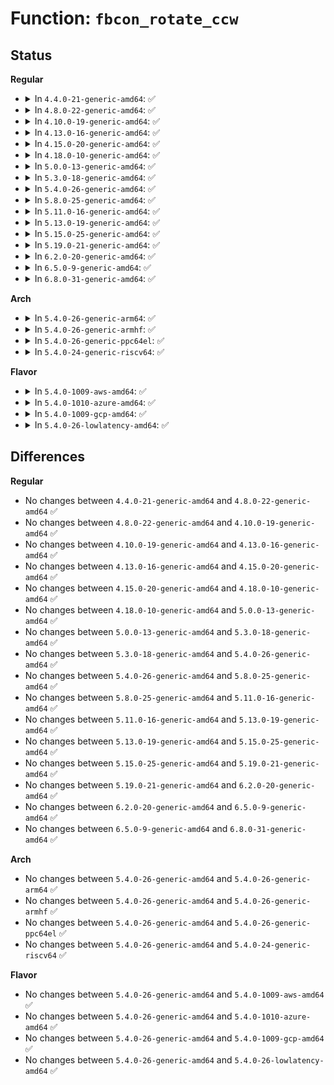 # Function: <code>fbcon_rotate_ccw</code>

## Status
<b>Regular</b>
<ul>
<li>
<details>
<summary>In <code>4.4.0-21-generic-amd64</code>: ✅</summary>

```c
void fbcon_rotate_ccw(struct fbcon_ops * ops)
```

```json
{
  "name": "fbcon_rotate_ccw",
  "collision_type": "Unique Global",
  "inline_type": "No",
  "funcs": [
    {
      "addr": 18446744071583473888,
      "name": "fbcon_rotate_ccw",
      "external": true,
      "loc": "drivers/video/console/fbcon_ccw.c:411",
      "file": "drivers/video/console/fbcon_ccw.c",
      "inline": "seen, unknown",
      "caller_inline": [],
      "caller_func": [
        "drivers/video/console/fbcon_rotate.c:fbcon_set_rotate"
      ]
    }
  ],
  "symbols": [
    {
      "addr": 18446744071583473888,
      "name": "fbcon_rotate_ccw",
      "section": ".text",
      "bind": "STB_GLOBAL",
      "size": 58
    }
  ]
}
```
</details>
</li>
<li>
<details>
<summary>In <code>4.8.0-22-generic-amd64</code>: ✅</summary>

```c
void fbcon_rotate_ccw(struct fbcon_ops * ops)
```

```json
{
  "name": "fbcon_rotate_ccw",
  "collision_type": "Unique Global",
  "inline_type": "No",
  "funcs": [
    {
      "addr": 18446744071583794224,
      "name": "fbcon_rotate_ccw",
      "external": true,
      "loc": "drivers/video/console/fbcon_ccw.c:411",
      "file": "drivers/video/console/fbcon_ccw.c",
      "inline": "seen, unknown",
      "caller_inline": [],
      "caller_func": [
        "drivers/video/console/fbcon_rotate.c:fbcon_set_rotate"
      ]
    }
  ],
  "symbols": [
    {
      "addr": 18446744071583794224,
      "name": "fbcon_rotate_ccw",
      "section": ".text",
      "bind": "STB_GLOBAL",
      "size": 58
    }
  ]
}
```
</details>
</li>
<li>
<details>
<summary>In <code>4.10.0-19-generic-amd64</code>: ✅</summary>

```c
void fbcon_rotate_ccw(struct fbcon_ops * ops)
```

```json
{
  "name": "fbcon_rotate_ccw",
  "collision_type": "Unique Global",
  "inline_type": "No",
  "funcs": [
    {
      "addr": 18446744071583933504,
      "name": "fbcon_rotate_ccw",
      "external": true,
      "loc": "drivers/video/console/fbcon_ccw.c:411",
      "file": "drivers/video/console/fbcon_ccw.c",
      "inline": "seen, unknown",
      "caller_inline": [],
      "caller_func": [
        "drivers/video/console/fbcon_rotate.c:fbcon_set_rotate"
      ]
    }
  ],
  "symbols": [
    {
      "addr": 18446744071583933504,
      "name": "fbcon_rotate_ccw",
      "section": ".text",
      "bind": "STB_GLOBAL",
      "size": 58
    }
  ]
}
```
</details>
</li>
<li>
<details>
<summary>In <code>4.13.0-16-generic-amd64</code>: ✅</summary>

```c
void fbcon_rotate_ccw(struct fbcon_ops * ops)
```

```json
{
  "name": "fbcon_rotate_ccw",
  "collision_type": "Unique Global",
  "inline_type": "No",
  "funcs": [
    {
      "addr": 18446744071583981696,
      "name": "fbcon_rotate_ccw",
      "external": true,
      "loc": "drivers/video/console/fbcon_ccw.c:411",
      "file": "drivers/video/console/fbcon_ccw.c",
      "inline": "seen, unknown",
      "caller_inline": [],
      "caller_func": [
        "drivers/video/console/fbcon_rotate.c:fbcon_set_rotate"
      ]
    }
  ],
  "symbols": [
    {
      "addr": 18446744071583981696,
      "name": "fbcon_rotate_ccw",
      "section": ".text",
      "bind": "STB_GLOBAL",
      "size": 58
    }
  ]
}
```
</details>
</li>
<li>
<details>
<summary>In <code>4.15.0-20-generic-amd64</code>: ✅</summary>

```c
void fbcon_rotate_ccw(struct fbcon_ops * ops)
```

```json
{
  "name": "fbcon_rotate_ccw",
  "collision_type": "Unique Global",
  "inline_type": "No",
  "funcs": [
    {
      "addr": 18446744071584281168,
      "name": "fbcon_rotate_ccw",
      "external": true,
      "loc": "drivers/video/fbdev/core/fbcon_ccw.c:411",
      "file": "drivers/video/fbdev/core/fbcon_ccw.c",
      "inline": "seen, unknown",
      "caller_inline": [],
      "caller_func": [
        "drivers/video/fbdev/core/fbcon_rotate.c:fbcon_set_rotate"
      ]
    }
  ],
  "symbols": [
    {
      "addr": 18446744071584281168,
      "name": "fbcon_rotate_ccw",
      "section": ".text",
      "bind": "STB_GLOBAL",
      "size": 58
    }
  ]
}
```
</details>
</li>
<li>
<details>
<summary>In <code>4.18.0-10-generic-amd64</code>: ✅</summary>

```c
void fbcon_rotate_ccw(struct fbcon_ops * ops)
```

```json
{
  "name": "fbcon_rotate_ccw",
  "collision_type": "Unique Global",
  "inline_type": "No",
  "funcs": [
    {
      "addr": 18446744071584501120,
      "name": "fbcon_rotate_ccw",
      "external": true,
      "loc": "drivers/video/fbdev/core/fbcon_ccw.c:412",
      "file": "drivers/video/fbdev/core/fbcon_ccw.c",
      "inline": "seen, unknown",
      "caller_inline": [],
      "caller_func": [
        "drivers/video/fbdev/core/fbcon_rotate.c:fbcon_set_rotate"
      ]
    }
  ],
  "symbols": [
    {
      "addr": 18446744071584501120,
      "name": "fbcon_rotate_ccw",
      "section": ".text",
      "bind": "STB_GLOBAL",
      "size": 58
    }
  ]
}
```
</details>
</li>
<li>
<details>
<summary>In <code>5.0.0-13-generic-amd64</code>: ✅</summary>

```c
void fbcon_rotate_ccw(struct fbcon_ops * ops)
```

```json
{
  "name": "fbcon_rotate_ccw",
  "collision_type": "Unique Global",
  "inline_type": "No",
  "funcs": [
    {
      "addr": 18446744071584597904,
      "name": "fbcon_rotate_ccw",
      "external": true,
      "loc": "drivers/video/fbdev/core/fbcon_ccw.c:412",
      "file": "drivers/video/fbdev/core/fbcon_ccw.c",
      "inline": "seen, unknown",
      "caller_inline": [],
      "caller_func": [
        "drivers/video/fbdev/core/fbcon_rotate.c:fbcon_set_rotate"
      ]
    }
  ],
  "symbols": [
    {
      "addr": 18446744071584597904,
      "name": "fbcon_rotate_ccw",
      "section": ".text",
      "bind": "STB_GLOBAL",
      "size": 58
    }
  ]
}
```
</details>
</li>
<li>
<details>
<summary>In <code>5.3.0-18-generic-amd64</code>: ✅</summary>

```c
void fbcon_rotate_ccw(struct fbcon_ops * ops)
```

```json
{
  "name": "fbcon_rotate_ccw",
  "collision_type": "Unique Global",
  "inline_type": "No",
  "funcs": [
    {
      "addr": 18446744071584796016,
      "name": "fbcon_rotate_ccw",
      "external": true,
      "loc": "drivers/video/fbdev/core/fbcon_ccw.c:412",
      "file": "drivers/video/fbdev/core/fbcon_ccw.c",
      "inline": "seen, unknown",
      "caller_inline": [],
      "caller_func": [
        "drivers/video/fbdev/core/fbcon_rotate.c:fbcon_set_rotate"
      ]
    }
  ],
  "symbols": [
    {
      "addr": 18446744071584796016,
      "name": "fbcon_rotate_ccw",
      "section": ".text",
      "bind": "STB_GLOBAL",
      "size": 58
    }
  ]
}
```
</details>
</li>
<li>
<details>
<summary>In <code>5.4.0-26-generic-amd64</code>: ✅</summary>

```c
void fbcon_rotate_ccw(struct fbcon_ops * ops)
```

```json
{
  "name": "fbcon_rotate_ccw",
  "collision_type": "Unique Global",
  "inline_type": "No",
  "funcs": [
    {
      "addr": 18446744071584931056,
      "name": "fbcon_rotate_ccw",
      "external": true,
      "loc": "drivers/video/fbdev/core/fbcon_ccw.c:412",
      "file": "drivers/video/fbdev/core/fbcon_ccw.c",
      "inline": "seen, unknown",
      "caller_inline": [],
      "caller_func": [
        "drivers/video/fbdev/core/fbcon_rotate.c:fbcon_set_rotate"
      ]
    }
  ],
  "symbols": [
    {
      "addr": 18446744071584931056,
      "name": "fbcon_rotate_ccw",
      "section": ".text",
      "bind": "STB_GLOBAL",
      "size": 58
    }
  ]
}
```
</details>
</li>
<li>
<details>
<summary>In <code>5.8.0-25-generic-amd64</code>: ✅</summary>

```c
void fbcon_rotate_ccw(struct fbcon_ops * ops)
```

```json
{
  "name": "fbcon_rotate_ccw",
  "collision_type": "Unique Global",
  "inline_type": "No",
  "funcs": [
    {
      "addr": 18446744071585626064,
      "name": "fbcon_rotate_ccw",
      "external": true,
      "loc": "drivers/video/fbdev/core/fbcon_ccw.c:403",
      "file": "drivers/video/fbdev/core/fbcon_ccw.c",
      "inline": "seen, unknown",
      "caller_inline": [],
      "caller_func": [
        "drivers/video/fbdev/core/fbcon_rotate.c:fbcon_set_rotate"
      ]
    }
  ],
  "symbols": [
    {
      "addr": 18446744071585626064,
      "name": "fbcon_rotate_ccw",
      "section": ".text",
      "bind": "STB_GLOBAL",
      "size": 58
    }
  ]
}
```
</details>
</li>
<li>
<details>
<summary>In <code>5.11.0-16-generic-amd64</code>: ✅</summary>

```c
void fbcon_rotate_ccw(struct fbcon_ops * ops)
```

```json
{
  "name": "fbcon_rotate_ccw",
  "collision_type": "Unique Global",
  "inline_type": "No",
  "funcs": [
    {
      "addr": 18446744071585761056,
      "name": "fbcon_rotate_ccw",
      "external": true,
      "loc": "drivers/video/fbdev/core/fbcon_ccw.c:403",
      "file": "drivers/video/fbdev/core/fbcon_ccw.c",
      "inline": "seen, unknown",
      "caller_inline": [],
      "caller_func": [
        "drivers/video/fbdev/core/fbcon_rotate.c:fbcon_set_rotate"
      ]
    }
  ],
  "symbols": [
    {
      "addr": 18446744071585761056,
      "name": "fbcon_rotate_ccw",
      "section": ".text",
      "bind": "STB_GLOBAL",
      "size": 58
    }
  ]
}
```
</details>
</li>
<li>
<details>
<summary>In <code>5.13.0-19-generic-amd64</code>: ✅</summary>

```c
void fbcon_rotate_ccw(struct fbcon_ops * ops)
```

```json
{
  "name": "fbcon_rotate_ccw",
  "collision_type": "Unique Global",
  "inline_type": "No",
  "funcs": [
    {
      "addr": 18446744071585641792,
      "name": "fbcon_rotate_ccw",
      "external": true,
      "loc": "drivers/video/fbdev/core/fbcon_ccw.c:403",
      "file": "drivers/video/fbdev/core/fbcon_ccw.c",
      "inline": "seen, unknown",
      "caller_inline": [],
      "caller_func": [
        "drivers/video/fbdev/core/fbcon_rotate.c:fbcon_set_rotate"
      ]
    }
  ],
  "symbols": [
    {
      "addr": 18446744071585641792,
      "name": "fbcon_rotate_ccw",
      "section": ".text",
      "bind": "STB_GLOBAL",
      "size": 58
    }
  ]
}
```
</details>
</li>
<li>
<details>
<summary>In <code>5.15.0-25-generic-amd64</code>: ✅</summary>

```c
void fbcon_rotate_ccw(struct fbcon_ops * ops)
```

```json
{
  "name": "fbcon_rotate_ccw",
  "collision_type": "Unique Global",
  "inline_type": "No",
  "funcs": [
    {
      "addr": 18446744071586119968,
      "name": "fbcon_rotate_ccw",
      "external": true,
      "loc": "drivers/video/fbdev/core/fbcon_ccw.c:403",
      "file": "drivers/video/fbdev/core/fbcon_ccw.c",
      "inline": "seen, unknown",
      "caller_inline": [],
      "caller_func": [
        "drivers/video/fbdev/core/fbcon_rotate.c:fbcon_set_rotate"
      ]
    }
  ],
  "symbols": [
    {
      "addr": 18446744071586119968,
      "name": "fbcon_rotate_ccw",
      "section": ".text",
      "bind": "STB_GLOBAL",
      "size": 58
    }
  ]
}
```
</details>
</li>
<li>
<details>
<summary>In <code>5.19.0-21-generic-amd64</code>: ✅</summary>

```c
void fbcon_rotate_ccw(struct fbcon_ops * ops)
```

```json
{
  "name": "fbcon_rotate_ccw",
  "collision_type": "Unique Global",
  "inline_type": "No",
  "funcs": [
    {
      "addr": 18446744071587346704,
      "name": "fbcon_rotate_ccw",
      "external": true,
      "loc": "drivers/video/fbdev/core/fbcon_ccw.c:403",
      "file": "drivers/video/fbdev/core/fbcon_ccw.c",
      "inline": "seen, unknown",
      "caller_inline": [],
      "caller_func": [
        "drivers/video/fbdev/core/fbcon_rotate.c:fbcon_set_rotate"
      ]
    }
  ],
  "symbols": [
    {
      "addr": 18446744071587346704,
      "name": "fbcon_rotate_ccw",
      "section": ".text",
      "bind": "STB_GLOBAL",
      "size": 64
    }
  ]
}
```
</details>
</li>
<li>
<details>
<summary>In <code>6.2.0-20-generic-amd64</code>: ✅</summary>

```c
void fbcon_rotate_ccw(struct fbcon_ops * ops)
```

```json
{
  "name": "fbcon_rotate_ccw",
  "collision_type": "Unique Global",
  "inline_type": "No",
  "funcs": [
    {
      "addr": 18446744071588589184,
      "name": "fbcon_rotate_ccw",
      "external": true,
      "loc": "drivers/video/fbdev/core/fbcon_ccw.c:403",
      "file": "drivers/video/fbdev/core/fbcon_ccw.c",
      "inline": "seen, unknown",
      "caller_inline": [],
      "caller_func": [
        "drivers/video/fbdev/core/fbcon_rotate.c:fbcon_set_rotate"
      ]
    }
  ],
  "symbols": [
    {
      "addr": 18446744071588589184,
      "name": "fbcon_rotate_ccw",
      "section": ".text",
      "bind": "STB_GLOBAL",
      "size": 64
    }
  ]
}
```
</details>
</li>
<li>
<details>
<summary>In <code>6.5.0-9-generic-amd64</code>: ✅</summary>

```c
void fbcon_rotate_ccw(struct fbcon_ops * ops)
```

```json
{
  "name": "fbcon_rotate_ccw",
  "collision_type": "Unique Global",
  "inline_type": "No",
  "funcs": [
    {
      "addr": 18446744071588869248,
      "name": "fbcon_rotate_ccw",
      "external": true,
      "loc": "drivers/video/fbdev/core/fbcon_ccw.c:403",
      "file": "drivers/video/fbdev/core/fbcon_ccw.c",
      "inline": "seen, unknown",
      "caller_inline": [],
      "caller_func": [
        "drivers/video/fbdev/core/fbcon_rotate.c:fbcon_set_rotate"
      ]
    }
  ],
  "symbols": [
    {
      "addr": 18446744071588869248,
      "name": "fbcon_rotate_ccw",
      "section": ".text",
      "bind": "STB_GLOBAL",
      "size": 64
    }
  ]
}
```
</details>
</li>
<li>
<details>
<summary>In <code>6.8.0-31-generic-amd64</code>: ✅</summary>

```c
void fbcon_rotate_ccw(struct fbcon_ops * ops)
```

```json
{
  "name": "fbcon_rotate_ccw",
  "collision_type": "Unique Global",
  "inline_type": "No",
  "funcs": [
    {
      "addr": 18446744071589172128,
      "name": "fbcon_rotate_ccw",
      "external": true,
      "loc": "drivers/video/fbdev/core/fbcon_ccw.c:403",
      "file": "drivers/video/fbdev/core/fbcon_ccw.c",
      "inline": "seen, unknown",
      "caller_inline": [],
      "caller_func": [
        "drivers/video/fbdev/core/fbcon_rotate.c:fbcon_set_rotate"
      ]
    }
  ],
  "symbols": [
    {
      "addr": 18446744071589172128,
      "name": "fbcon_rotate_ccw",
      "section": ".text",
      "bind": "STB_GLOBAL",
      "size": 64
    }
  ]
}
```
</details>
</li>
</ul>
<b>Arch</b>
<ul>
<li>
<details>
<summary>In <code>5.4.0-26-generic-arm64</code>: ✅</summary>

```c
void fbcon_rotate_ccw(struct fbcon_ops * ops)
```

```json
{
  "name": "fbcon_rotate_ccw",
  "collision_type": "Unique Global",
  "inline_type": "No",
  "funcs": [
    {
      "addr": 18446603336497327376,
      "name": "fbcon_rotate_ccw",
      "external": true,
      "loc": "drivers/video/fbdev/core/fbcon_ccw.c:412",
      "file": "drivers/video/fbdev/core/fbcon_ccw.c",
      "inline": "seen, unknown",
      "caller_inline": [],
      "caller_func": [
        "drivers/video/fbdev/core/fbcon_rotate.c:fbcon_set_rotate"
      ]
    }
  ],
  "symbols": [
    {
      "addr": 18446603336497327376,
      "name": "fbcon_rotate_ccw",
      "section": ".text",
      "bind": "STB_GLOBAL",
      "size": 96
    }
  ]
}
```
</details>
</li>
<li>
<details>
<summary>In <code>5.4.0-26-generic-armhf</code>: ✅</summary>

```c
void fbcon_rotate_ccw(struct fbcon_ops * ops)
```

```json
{
  "name": "fbcon_rotate_ccw",
  "collision_type": "Unique Global",
  "inline_type": "No",
  "funcs": [
    {
      "addr": 3230504248,
      "name": "fbcon_rotate_ccw",
      "external": true,
      "loc": "drivers/video/fbdev/core/fbcon_ccw.c:412",
      "file": "drivers/video/fbdev/core/fbcon_ccw.c",
      "inline": "seen, unknown",
      "caller_inline": [],
      "caller_func": [
        "drivers/video/fbdev/core/fbcon_rotate.c:fbcon_set_rotate"
      ]
    }
  ],
  "symbols": [
    {
      "addr": 3230504248,
      "name": "fbcon_rotate_ccw",
      "section": ".text",
      "bind": "STB_GLOBAL",
      "size": 96
    }
  ]
}
```
</details>
</li>
<li>
<details>
<summary>In <code>5.4.0-26-generic-ppc64el</code>: ✅</summary>

```c
void fbcon_rotate_ccw(struct fbcon_ops * ops)
```

```json
{
  "name": "fbcon_rotate_ccw",
  "collision_type": "Unique Global",
  "inline_type": "No",
  "funcs": [
    {
      "addr": 13835058055291322208,
      "name": "fbcon_rotate_ccw",
      "external": true,
      "loc": "drivers/video/fbdev/core/fbcon_ccw.c:412",
      "file": "drivers/video/fbdev/core/fbcon_ccw.c",
      "inline": "seen, unknown",
      "caller_inline": [],
      "caller_func": [
        "drivers/video/fbdev/core/fbcon_rotate.c:fbcon_set_rotate"
      ]
    }
  ],
  "symbols": [
    {
      "addr": 13835058055291322208,
      "name": "fbcon_rotate_ccw",
      "section": ".text",
      "bind": "STB_GLOBAL",
      "size": 92
    }
  ]
}
```
</details>
</li>
<li>
<details>
<summary>In <code>5.4.0-24-generic-riscv64</code>: ✅</summary>

```c
void fbcon_rotate_ccw(struct fbcon_ops * ops)
```

```json
{
  "name": "fbcon_rotate_ccw",
  "collision_type": "Unique Global",
  "inline_type": "No",
  "funcs": [
    {
      "addr": 18446743936275854576,
      "name": "fbcon_rotate_ccw",
      "external": true,
      "loc": "drivers/video/fbdev/core/fbcon_ccw.c:412",
      "file": "drivers/video/fbdev/core/fbcon_ccw.c",
      "inline": "seen, unknown",
      "caller_inline": [],
      "caller_func": [
        "drivers/video/fbdev/core/fbcon_rotate.c:fbcon_set_rotate"
      ]
    }
  ],
  "symbols": [
    {
      "addr": 18446743936275854576,
      "name": "fbcon_rotate_ccw",
      "section": ".text",
      "bind": "STB_GLOBAL",
      "size": 92
    }
  ]
}
```
</details>
</li>
</ul>
<b>Flavor</b>
<ul>
<li>
<details>
<summary>In <code>5.4.0-1009-aws-amd64</code>: ✅</summary>

```c
void fbcon_rotate_ccw(struct fbcon_ops * ops)
```

```json
{
  "name": "fbcon_rotate_ccw",
  "collision_type": "Unique Global",
  "inline_type": "No",
  "funcs": [
    {
      "addr": 18446744071584881920,
      "name": "fbcon_rotate_ccw",
      "external": true,
      "loc": "drivers/video/fbdev/core/fbcon_ccw.c:412",
      "file": "drivers/video/fbdev/core/fbcon_ccw.c",
      "inline": "seen, unknown",
      "caller_inline": [],
      "caller_func": [
        "drivers/video/fbdev/core/fbcon_rotate.c:fbcon_set_rotate"
      ]
    }
  ],
  "symbols": [
    {
      "addr": 18446744071584881920,
      "name": "fbcon_rotate_ccw",
      "section": ".text",
      "bind": "STB_GLOBAL",
      "size": 58
    }
  ]
}
```
</details>
</li>
<li>
<details>
<summary>In <code>5.4.0-1010-azure-amd64</code>: ✅</summary>

```c
void fbcon_rotate_ccw(struct fbcon_ops * ops)
```

```json
{
  "name": "fbcon_rotate_ccw",
  "collision_type": "Unique Global",
  "inline_type": "No",
  "funcs": [
    {
      "addr": 18446744071584811744,
      "name": "fbcon_rotate_ccw",
      "external": true,
      "loc": "drivers/video/fbdev/core/fbcon_ccw.c:412",
      "file": "drivers/video/fbdev/core/fbcon_ccw.c",
      "inline": "seen, unknown",
      "caller_inline": [],
      "caller_func": [
        "drivers/video/fbdev/core/fbcon_rotate.c:fbcon_set_rotate"
      ]
    }
  ],
  "symbols": [
    {
      "addr": 18446744071584811744,
      "name": "fbcon_rotate_ccw",
      "section": ".text",
      "bind": "STB_GLOBAL",
      "size": 58
    }
  ]
}
```
</details>
</li>
<li>
<details>
<summary>In <code>5.4.0-1009-gcp-amd64</code>: ✅</summary>

```c
void fbcon_rotate_ccw(struct fbcon_ops * ops)
```

```json
{
  "name": "fbcon_rotate_ccw",
  "collision_type": "Unique Global",
  "inline_type": "No",
  "funcs": [
    {
      "addr": 18446744071584883344,
      "name": "fbcon_rotate_ccw",
      "external": true,
      "loc": "drivers/video/fbdev/core/fbcon_ccw.c:412",
      "file": "drivers/video/fbdev/core/fbcon_ccw.c",
      "inline": "seen, unknown",
      "caller_inline": [],
      "caller_func": [
        "drivers/video/fbdev/core/fbcon_rotate.c:fbcon_set_rotate"
      ]
    }
  ],
  "symbols": [
    {
      "addr": 18446744071584883344,
      "name": "fbcon_rotate_ccw",
      "section": ".text",
      "bind": "STB_GLOBAL",
      "size": 58
    }
  ]
}
```
</details>
</li>
<li>
<details>
<summary>In <code>5.4.0-26-lowlatency-amd64</code>: ✅</summary>

```c
void fbcon_rotate_ccw(struct fbcon_ops * ops)
```

```json
{
  "name": "fbcon_rotate_ccw",
  "collision_type": "Unique Global",
  "inline_type": "No",
  "funcs": [
    {
      "addr": 18446744071584988720,
      "name": "fbcon_rotate_ccw",
      "external": true,
      "loc": "drivers/video/fbdev/core/fbcon_ccw.c:412",
      "file": "drivers/video/fbdev/core/fbcon_ccw.c",
      "inline": "seen, unknown",
      "caller_inline": [],
      "caller_func": [
        "drivers/video/fbdev/core/fbcon_rotate.c:fbcon_set_rotate"
      ]
    }
  ],
  "symbols": [
    {
      "addr": 18446744071584988720,
      "name": "fbcon_rotate_ccw",
      "section": ".text",
      "bind": "STB_GLOBAL",
      "size": 58
    }
  ]
}
```
</details>
</li>
</ul>

## Differences
<b>Regular</b>
<ul>
<li>
No changes between <code>4.4.0-21-generic-amd64</code> and <code>4.8.0-22-generic-amd64</code> ✅
</li>
<li>
No changes between <code>4.8.0-22-generic-amd64</code> and <code>4.10.0-19-generic-amd64</code> ✅
</li>
<li>
No changes between <code>4.10.0-19-generic-amd64</code> and <code>4.13.0-16-generic-amd64</code> ✅
</li>
<li>
No changes between <code>4.13.0-16-generic-amd64</code> and <code>4.15.0-20-generic-amd64</code> ✅
</li>
<li>
No changes between <code>4.15.0-20-generic-amd64</code> and <code>4.18.0-10-generic-amd64</code> ✅
</li>
<li>
No changes between <code>4.18.0-10-generic-amd64</code> and <code>5.0.0-13-generic-amd64</code> ✅
</li>
<li>
No changes between <code>5.0.0-13-generic-amd64</code> and <code>5.3.0-18-generic-amd64</code> ✅
</li>
<li>
No changes between <code>5.3.0-18-generic-amd64</code> and <code>5.4.0-26-generic-amd64</code> ✅
</li>
<li>
No changes between <code>5.4.0-26-generic-amd64</code> and <code>5.8.0-25-generic-amd64</code> ✅
</li>
<li>
No changes between <code>5.8.0-25-generic-amd64</code> and <code>5.11.0-16-generic-amd64</code> ✅
</li>
<li>
No changes between <code>5.11.0-16-generic-amd64</code> and <code>5.13.0-19-generic-amd64</code> ✅
</li>
<li>
No changes between <code>5.13.0-19-generic-amd64</code> and <code>5.15.0-25-generic-amd64</code> ✅
</li>
<li>
No changes between <code>5.15.0-25-generic-amd64</code> and <code>5.19.0-21-generic-amd64</code> ✅
</li>
<li>
No changes between <code>5.19.0-21-generic-amd64</code> and <code>6.2.0-20-generic-amd64</code> ✅
</li>
<li>
No changes between <code>6.2.0-20-generic-amd64</code> and <code>6.5.0-9-generic-amd64</code> ✅
</li>
<li>
No changes between <code>6.5.0-9-generic-amd64</code> and <code>6.8.0-31-generic-amd64</code> ✅
</li>
</ul>
<b>Arch</b>
<ul>
<li>
No changes between <code>5.4.0-26-generic-amd64</code> and <code>5.4.0-26-generic-arm64</code> ✅
</li>
<li>
No changes between <code>5.4.0-26-generic-amd64</code> and <code>5.4.0-26-generic-armhf</code> ✅
</li>
<li>
No changes between <code>5.4.0-26-generic-amd64</code> and <code>5.4.0-26-generic-ppc64el</code> ✅
</li>
<li>
No changes between <code>5.4.0-26-generic-amd64</code> and <code>5.4.0-24-generic-riscv64</code> ✅
</li>
</ul>
<b>Flavor</b>
<ul>
<li>
No changes between <code>5.4.0-26-generic-amd64</code> and <code>5.4.0-1009-aws-amd64</code> ✅
</li>
<li>
No changes between <code>5.4.0-26-generic-amd64</code> and <code>5.4.0-1010-azure-amd64</code> ✅
</li>
<li>
No changes between <code>5.4.0-26-generic-amd64</code> and <code>5.4.0-1009-gcp-amd64</code> ✅
</li>
<li>
No changes between <code>5.4.0-26-generic-amd64</code> and <code>5.4.0-26-lowlatency-amd64</code> ✅
</li>
</ul>
